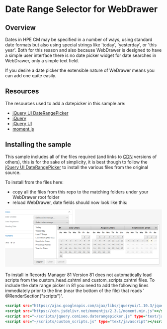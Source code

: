 # Date Range Selector for WebDrawer

## Overview
Dates in HPE CM may be specified in a number of ways, using standard date formats but also using special strings like 'today', 'yesterday', or 'this year'.  Both for this reason and also because WebDrawer is designed to have a simple user interface there is no date picker widget for date searches in WebDrawer, only a simple text field.

If you desire a date picker the extensible nature of WeDrawer means you can add one quite easily.

## Resources
The resources used to add a datepicker in this sample are:
 * [jQuery UI DateRangePicker](https://tamble.github.io/jquery-ui-daterangepicker/)
 * [jQuery](http://jquery.com/)
 * [jQuery UI](http://jqueryui.com/)
 * [moment.js](http://momentjs.com/)

## Installing the sample
This sample includes all of the files required (and links to [CDN](https://en.wikipedia.org/wiki/Content_delivery_network) versions of others), this is for the sake of simplicity, it is best though to follow the [jQuery UI DateRangePicker](https://tamble.github.io/jquery-ui-daterangepicker/) to install the various files from the original source.

To install from the files here:
  * copy all the files from this repo to the matching folders under your WebDrawer root folder
  * reload WebDrawer, date fields should now look like this:

 ![image 2](date_range_picker.PNG)
 
 To install in Records Manager 81
 Version 81 does not automatically load scripts from the custom_head.cshtml and custom_scripts.cshtml files.  To include the date range picker in 81 you need to add the following lines immediately prior to the line (near the bottom of the file) that reads ' @RenderSection("scripts")'.
 
 ```.html
<script src="https://ajax.googleapis.com/ajax/libs/jqueryui/1.10.3/jquery-ui.js"></script>
<script src="https://cdn.jsdelivr.net/momentjs/2.3.1/moment.min.js"></script>
<script src="~/scripts/jquery.comiseo.daterangepicker.js" type="text/javascript"></script>
<script src="~/scripts/custom_scripts.js" type="text/javascript"></script>
 ```